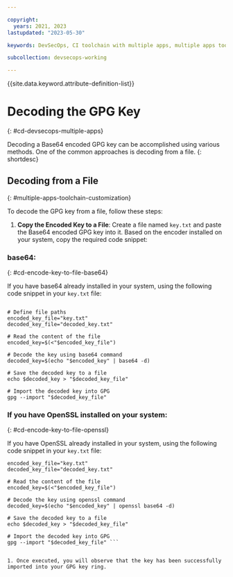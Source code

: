 ```yaml
---

copyright:
  years: 2021, 2023
lastupdated: "2023-05-30"

keywords: DevSecOps, CI toolchain with multiple apps, multiple apps toolchain

subcollection: devsecops-working

---
```


{{site.data.keyword.attribute-definition-list}}

# Decoding the GPG Key
{: #cd-devsecops-multiple-apps}

Decoding a Base64 encoded GPG key can be accomplished using various methods. One of the common approaches is decoding from a file.
{: shortdesc}

## Decoding from a File
{: #multiple-apps-toolchain-customization}

To decode the GPG key from a file, follow these steps:

1. **Copy the Encoded Key to a File**: Create a file named `key.txt` and paste the Base64 encoded GPG key into it. Based on the encoder installed on your system, copy the required code snippet:

### base64:
{: #cd-encode-key-to-file-base64}

If you have base64 already installed in your system, using the following code snippet in your `key.txt` file:

````

# Define file paths
encoded_key_file="key.txt"
decoded_key_file="decoded_key.txt"

# Read the content of the file
encoded_key=$(<"$encoded_key_file")

# Decode the key using base64 command
decoded_key=$(echo "$encoded_key" | base64 -d)

# Save the decoded key to a file
echo $decoded_key > "$decoded_key_file"

# Import the decoded key into GPG
gpg --import "$decoded_key_file"

````

### If you have OpenSSL installed on your system:
{: #cd-encode-key-to-file-openssl}

If you have OpenSSL already installed in your system, using the following code snippet in your `key.txt` file:

```Define file paths
encoded_key_file="key.txt"
decoded_key_file="decoded_key.txt"

# Read the content of the file
encoded_key=$(<"$encoded_key_file")

# Decode the key using openssl command
decoded_key=$(echo "$encoded_key" | openssl base64 -d)

# Save the decoded key to a file
echo $decoded_key > "$decoded_key_file"

# Import the decoded key into GPG
gpg --import "$decoded_key_file" ```


1. Once executed, you will observe that the key has been successfully imported into your GPG key ring.
